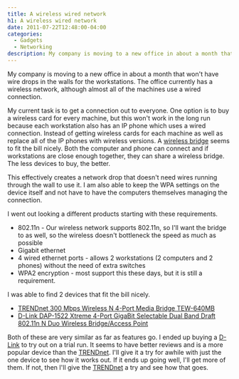 ```yaml
---
title: A wireless wired network
h1: A wireless wired network
date: 2011-07-22T12:48:00-04:00
categories:
  - Gadgets
  - Networking
description: My company is moving to a new office in about a month that won't have wire drops in the walls for the workstations.
---
```

My company is moving to a new office in about a month that won't have wire drops in the walls for the workstations. The office currently has a wireless network, although almost all of the machines use a wired connection.

My current task is to get a connection out to everyone. One option is to buy a wireless card for every machine, but this won't work in the long run because each workstation also has an IP phone which uses a wired connection. Instead of getting wireless cards for each machine as well as replace all of the IP phones with wireless versions. A <a title="Wireless bridge on Wikipedia" href="http://en.wikipedia.org/wiki/Wireless_bridge" target="_blank">wireless bridge</a> seems to fit the bill nicely. Both the computer and phone can connect and if workstations are close enough together, they can share a wireless bridge. The less devices to buy, the better.

This effectively creates a network drop that doesn't need wires running through the wall to use it. I am also able to keep the WPA settings on the device itself and not have to have the computers themselves managing the connection.

I went out looking a different products starting with these requirements.

  * 802.11n - Our wireless network supports 802.11n, so I'll want the bridge to as well, so the wireless doesn't bottleneck the speed as much as possible
  * Gigabit ethernet
  * 4 wired ethernet ports - allows 2 workstations (2 computers and 2 phones) without the need of extra switches</li>
  * WPA2 encryption - most support this these days, but it is still a requirement.</li>

I was able to find 2 devices that fit the bill nicely.

  * <a href="http://www.amazon.com/TRENDnet-Wireless-4-Port-Bridge-TEW-640MB/dp/B004FMI3DA?SubscriptionId=06ECB9YB6KKGMF4SMXG2&tag=dblock-20" target="_blank" rel="nofollow" title="TRENDnet 300 Mbps Wireless N 4-Port Media Bridge TEW-640MB">TRENDnet 300 Mbps Wireless N 4-Port Media Bridge TEW-640MB</a>
  * <a href="http://www.amazon.com/D-Link-DAP-1522-Extreme-Dual-Band-Wireless-N/dp/B001769K3O?SubscriptionId=06ECB9YB6KKGMF4SMXG2&tag=dblock-20" target="_blank" rel="nofollow" title="D-Link DAP-1522 Xtreme 4-Port GigaBit Selectable Dual Band Draft 802.11n N Duo Wireless Bridge/Access Point">D-Link DAP-1522 Xtreme 4-Port GigaBit Selectable Dual Band Draft 802.11n N Duo Wireless Bridge/Access Point</a>

Both of these are very similar as far as features go. I ended up buying a <a href="http://www.amazon.com/D-Link-DAP-1522-Extreme-Dual-Band-Wireless-N/dp/B001769K3O?SubscriptionId=06ECB9YB6KKGMF4SMXG2&tag=dblock-20" target="_blank" rel="nofollow" title="D-Link DAP-1522 Xtreme 4-Port GigaBit Selectable Dual Band Draft 802.11n N Duo Wireless Bridge/Access Point">D-Link</a> to try out on a trial run. It seems to have better reviews and is a more popular device than the <a href="http://www.amazon.com/TRENDnet-Wireless-4-Port-Bridge-TEW-640MB/dp/B004FMI3DA?SubscriptionId=06ECB9YB6KKGMF4SMXG2&tag=dblock-20" target="_blank" rel="nofollow" title="TRENDnet 300 Mbps Wireless N 4-Port Media Bridge TEW-640MB">TRENDnet</a>. I'll give it a try for awhile with just the one device to see how it works out. If it ends up going well, I'll get more of them. If not, then I'll give the <a href="http://www.amazon.com/TRENDnet-Wireless-4-Port-Bridge-TEW-640MB/dp/B004FMI3DA?SubscriptionId=06ECB9YB6KKGMF4SMXG2&tag=dblock-20" target="_blank" rel="nofollow" title="TRENDnet 300 Mbps Wireless N 4-Port Media Bridge TEW-640MB">TRENDnet</a> a try and see how that goes.
